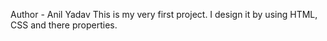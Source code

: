 Author - Anil Yadav
This is my very first project. I design it by using HTML, CSS and there properties.
